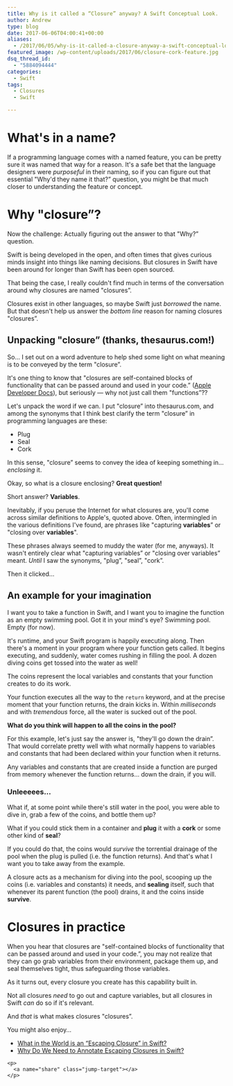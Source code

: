 ```yaml
---
title: Why is it called a “Closure” anyway? A Swift Conceptual Look.
author: Andrew
type: blog
date: 2017-06-06T04:00:41+00:00
aliases:
  - /2017/06/05/why-is-it-called-a-closure-anyway-a-swift-conceptual-look/
featured_image: /wp-content/uploads/2017/06/closure-cork-feature.jpg
dsq_thread_id:
  - "5884094444"
categories:
  - Swift
tags:
  - Closures
  - Swift

---
```

<a name="whats-in-a-name" class="jump-target"></a>

# What's in a name?

If a programming language comes with a named feature, you can be pretty sure it was named that way for a reason. It's a safe bet that the language designers were _purposeful_ in their naming, so if you can figure out that essential "Why'd they name it that?&#8221; question, you might be that much closer to understanding the feature or concept.


<a name="why-closure" class="jump-target"></a>

# Why "closure&#8221;?

Now the challenge: Actually figuring out the answer to that "Why?&#8221; question.

Swift is being developed in the open, and often times that gives curious minds insight into things like naming decisions. But closures in Swift have been around for longer than Swift has been open sourced.

That being the case, I really couldn't find much in terms of the conversation around why closures are named "closures&#8221;.

Closures exist in other languages, so maybe Swift just _borrowed_ the name. But that doesn't help us answer the _bottom line_ reason for naming closures "closures&#8221;.

<a name="unpacking" class="jump-target"></a>

## Unpacking "closure&#8221; (thanks, thesaurus.com!)

So&#8230; I set out on a word adventure to help shed some light on what meaning is to be conveyed by the term "closure&#8221;.

It's one thing to know that "closures are self-contained blocks of functionality that can be passed around and used in your code.&#8221; ([Apple Developer Docs][1]), but seriously &#8212; why not just call them "functions&#8221;??

Let's unpack the word if we can. I put "closure&#8221; into thesaurus.com, and among the synonyms that I think best clarify the term "closure&#8221; in programming languages are these:

  * Plug
  * Seal
  * Cork

In this sense, "closure&#8221; seems to convey the idea of keeping something in&#8230; _enclosing_ it.

Okay, so what is a closure enclosing? **Great question!**

Short answer? **Variables**.

Inevitably, if you peruse the Internet for what closures are, you'll come across similar definitions to Apple's, quoted above. Often, intermingled in the various definitions I've found, are phrases like "capturing **variables**&#8221; or "closing over **variables**".

These phrases always seemed to muddy the water (for me, anyways). It wasn't entirely clear what "capturing variables&#8221; or "closing over variables&#8221; meant. _Until_ I saw the synonyms, "plug&#8221;, "seal&#8221;, "cork&#8221;.

Then it clicked&#8230;

<a name="example" class="jump-target"></a>

## An example for your imagination

I want you to take a function in Swift, and I want you to imagine the function as an empty swimming pool. Got it in your mind's eye? Swimming pool. Empty (for now).

It's runtime, and your Swift program is happily executing along. Then there's a moment in your program where your function gets called. It begins executing, and suddenly, water comes rushing in filling the pool. A dozen diving coins get tossed into the water as well!

The coins represent the local variables and constants that your function creates to do its work.

Your function executes all the way to the `return` keyword, and at the precise moment that your function returns, the drain kicks in. Within _milliseconds_ and with _tremendous_ force, all the water is sucked out of the pool.

**What do you think will happen to all the coins in the pool?**

For this example, let's just say the answer is, "they'll go down the drain&#8221;. That would correlate pretty well with what normally happens to variables and constants that had been declared within your function when it returns.

Any variables and constants that are created inside a function are purged from memory whenever the function returns&#8230; down the drain, if you will.

### Unleeeees&#8230;

What if, at some point while there's still water in the pool, you were able to dive in, grab a few of the coins, and bottle them up?

What if you could stick them in a container and **plug** it with a **cork** or some other kind of **seal**?

If you could do that, the coins would _survive_ the torrential drainage of the pool when the plug is pulled (i.e. the function returns). And that's what I want you to take away from the example.

A closure acts as a mechanism for diving into the pool, scooping up the coins (i.e. variables and constants) it needs, and **sealing** itself, such that whenever its parent function (the pool) drains, it and the coins inside **survive**.

<a name="in-practice" class="jump-target"></a>

# Closures in practice

When you hear that closures are "self-contained blocks of functionality that can be passed around and used in your code.&#8221;, you may not realize that they can go grab variables from their environment, package them up, and seal themselves tight, thus safeguarding those variables.

As it turns out, every closure you create has this capability built in.

Not all closures _need_ to go out and capture variables, but all closures in Swift _can_ do so if it's relevant.

And _that_ is what makes closures "closures&#8221;.

<a name="related" class="jump-target"></a>

<div class="resources">
  <div class="resources-header">
    You might also enjoy&#8230;
  </div>
  
  <ul class="resources-content">
    <li>
      <i class="fa fa-angle-right"></i> <a href="https://www.andrewcbancroft.com/2017/04/26/what-in-the-world-is-an-escaping-closure-in-swift/" title="What in the World is an “Escaping Closure” in Swift?">What in the World is an “Escaping Closure” in Swift?</a>
    </li>
    <li>
      <i class="fa fa-angle-right"></i> <a href="https://www.andrewcbancroft.com/2017/05/11/why-do-we-need-to-annotate-escaping-closures-in-swift/" title="Why Do We Need to Annotate Escaping Closures in Swift?">Why Do We Need to Annotate Escaping Closures in Swift?</a>
    </li></div> 
    
    <p>
      <a name="share" class="jump-target"></a>
    </p>

 [1]: https://developer.apple.com/library/content/documentation/Swift/Conceptual/Swift_Programming_Language/Closures.html